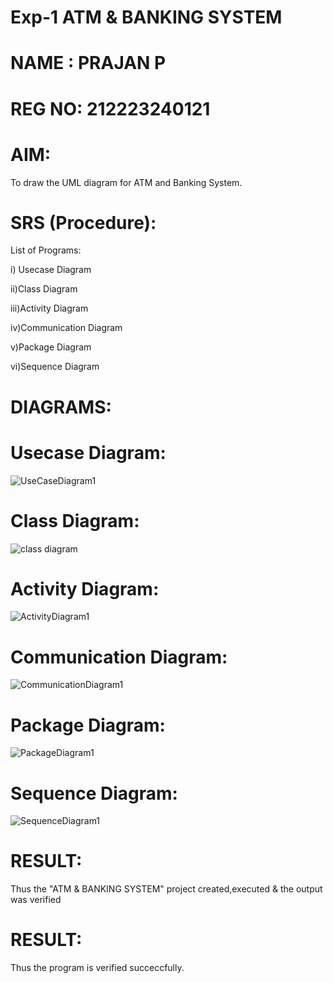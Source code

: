 # Exp-1 ATM & BANKING SYSTEM
# NAME : PRAJAN P
# REG NO: 212223240121

# AIM:
To draw the UML diagram for ATM and Banking System.

# SRS (Procedure):
List of Programs:

i) Usecase Diagram

ii)Class Diagram

iii)Activity Diagram

iv)Communication Diagram

v)Package Diagram

vi)Sequence Diagram

# DIAGRAMS:

# Usecase Diagram:

![UseCaseDiagram1](https://github.com/user-attachments/assets/19ce7259-15bc-465e-b3f3-2a2bf1163731)

# Class Diagram:

![class diagram](https://github.com/user-attachments/assets/99804c67-83a5-4335-bafb-41d096698a40)

# Activity Diagram:

![ActivityDiagram1](https://github.com/user-attachments/assets/4d37f43e-fe97-46b5-881e-2eff0ff5b8a0)

# Communication Diagram:

![CommunicationDiagram1](https://github.com/user-attachments/assets/b6a38e86-64b2-4b9b-9af1-2c17fe478a2c)

# Package Diagram:

![PackageDiagram1](https://github.com/user-attachments/assets/cce8d47e-6568-485f-bbfd-0f0d9bc68689)

# Sequence Diagram:

![SequenceDiagram1](https://github.com/user-attachments/assets/d5eacb17-0136-4250-a644-3915ba9c11ff)

# RESULT:
Thus the "ATM & BANKING SYSTEM" project created,executed & the output was verified







# RESULT:
Thus the program is verified succeccfully.
